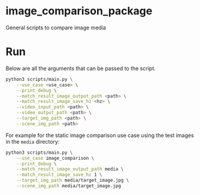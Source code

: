# image_comparison_package
General scripts to compare image media


# Run
Below are all the arguments that can be passed to the script. 
```bash
python3 scripts/main.py \
    --use_case <use_case> \
    --print_debug \
    --match_result_image_output_path <path> \
    --match_result_image_save_hz <hz> \
    --video_input_path <path> \
    --video_output_path <path> \
    --target_img_path <path> \
    --scene_img_path <path>
```

For example for the static image comparison use case using the test images in the `media` directory:
```bash
python3 scripts/main.py \
    --use_case image_comparison \
    --print_debug \
    --match_result_image_output_path media \
    --match_result_image_save_hz 1 \
    --target_img_path media/target_image.jpg \
    --scene_img_path media/target_image.jpg
```